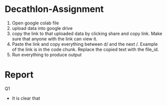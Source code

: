 # Decathlon-Assignment
1. Open google colab file
2. upload data into google drive
3. copy the link to that uploaded data by clicking share and copy link. Make sure that anyone with the link can view it.
4. Paste the link and copy everything between d/ and the next /. Example of the link is in the code chunk. Replace the copied text with the file_id.
5. Run everything to produce output

# Report
Q1
  - It is clear that
  
